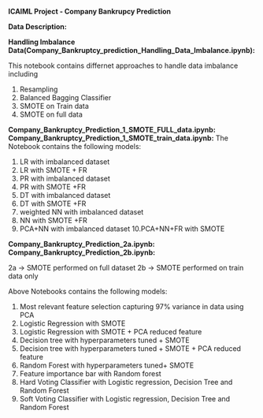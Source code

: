 **ICAIML Project - Company Bankrupcy Prediction**

**Data Description:**


**Handling Imbalance Data(Company_Bankruptcy_prediction_Handling_Data_Imbalance.ipynb):**

This notebook contains differnet approaches to handle data imbalance including
1. Resampling
2. Balanced Bagging Classifier
3. SMOTE on Train data
4. SMOTE on full data


**Company_Bankruptcy_Prediction_1_SMOTE_FULL_data.ipynb:**
**Company_Bankruptcy_Prediction_1_SMOTE_train_data.ipynb:**
The Notebook contains the following models:
1. LR with imbalanced dataset
2. LR with SMOTE + FR
3. PR with imbalanced dataset
4. PR with SMOTE +FR
5. DT with imbalanced dataset
6. DT with SMOTE +FR
7. weighted NN with imbalanced dataset
8. NN with SMOTE +FR
9. PCA+NN with imbalanced dataset
10.PCA+NN+FR with SMOTE

**Company_Bankruptcy_Prediction_2a.ipynb:**
**Company_Bankruptcy_Prediction_2b.ipynb:**

2a -> SMOTE performed on full dataset
2b -> SMOTE performed on train data only

Above Notebooks contains the following models:
1. Most relevant feature selection capturing 97% variance in data using PCA
2. Logistic Regression with SMOTE
3. Logistic Regression with SMOTE + PCA reduced feature
4. Decision tree with hyperparameters tuned + SMOTE
5. Decision tree with hyperparameters tuned + SMOTE + PCA reduced feature
6. Random Forest with hyperparameters tuned+ SMOTE
7. Feature importance bar with Random forest
8. Hard Voting Classifier with Logistic regression, Decision Tree and Random Forest
9. Soft Voting Classifier with Logistic regression, Decision Tree and Random Forest
